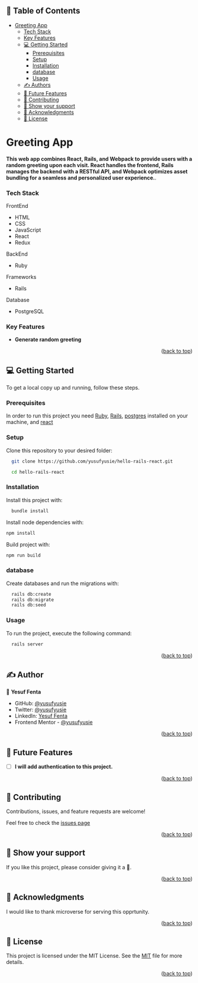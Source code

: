 <a name="readme-top"></a>

## 📗 Table of Contents

- [Greeting App ](#greeting-app-)
    - [Tech Stack ](#tech-stack-)
    - [Key Features ](#key-features-)
  - [💻 Getting Started ](#-getting-started-)
    - [Prerequisites ](#prerequisites-)
    - [Setup ](#setup-)
    - [Installation ](#installation-)
    - [database ](#database-)
    - [Usage ](#usage-)
  - [✍️ Authors ](#️-authors-)
  - [🔭 Future Features ](#-future-features-)
  - [🤝 Contributing ](#-contributing-)
  - [💖 Show your support ](#-show-your-support-)
  - [🙏 Acknowledgments ](#-acknowledgments-)
  - [📝  License ](#--license-)


# Greeting App <a name="about-project"></a>

**This web app combines React, Rails, and Webpack to provide users with a random greeting upon each visit. React handles the frontend, Rails manages the backend with a RESTful API, and Webpack optimizes asset bundling for a seamless and personalized user experience.**.<a name="built-with"></a>

### Tech Stack <a name="tech-stack"></a>

<summary>FrontEnd</summary>
  <ul>
    <li>HTML</li>
    <li>CSS</li>
    <li>JavaScript</li>
    <li>React</li>
    <li>Redux</li>
  </ul>

<summary>BackEnd</summary>
<ul>
  <li>Ruby</li>
</ul>

<summary>Frameworks</summary>
<ul>
  <li>Rails</li>
</ul>

<summary>Database</summary>
<ul>
  <li>PostgreSQL</li>
</ul>

### Key Features <a name="key-features"></a>

- **Generate random greeting**
  
<p align="right">(<a href="#readme-top">back to top</a>)</p>


## 💻 Getting Started <a name="getting-started"></a>

To get a local copy up and running, follow these steps.

### Prerequisites <a name="prerequisites"></a>

In order to run this project you need [Ruby](https://www.ruby-lang.org/en/), [Rails](https://rubyonrails.org/), [postgres](https://www.postgresql.org/) installed on your machine, and [react](https://react.dev/)


### Setup <a name="setup"></a>

Clone this repository to your desired folder:

```sh
  git clone https://github.com/yusufyusie/hello-rails-react.git
```

```sh
  cd hello-rails-react
```


### Installation <a name="installation"></a>

Install this project with:

```sh
  bundle install
```

Install node dependencies with:

```sh
npm install
```

Build project with:

```sh
npm run build
```

### database <a name="usage"></a>

Create databases and run the migrations with:

```sh
  rails db:create
  rails db:migrate
  rails db:seed
```

### Usage <a name="usage"></a>

To run the project, execute the following command:

```sh
  rails server
```

<p align="right">(<a href="#readme-top">back to top</a>)</p>


## ✍️ Author <a name="authors"></a>

👤 **Yesuf Fenta**

- GitHub: [@yusufyusie](https://github.com/yusufyusie)
- Twitter: [@yusufyusie](https://twitter.com/@yusufyusiee)
- LinkedIn: [Yesuf Fenta](https://www.linkedin.com/in/yusufyusie/)
- Frontend Mentor - [@yusufyusie](https://www.frontendmentor.io/profile/yusufyusie)


<p align="right">(<a href="#readme-top">back to top</a>)</p>


## 🔭 Future Features <a name="future-features"></a>

- [ ] **I will add authentication to this project.**

<p align="right">(<a href="#readme-top">back to top</a>)</p>


## 🤝 Contributing <a name="contributing"></a>

Contributions, issues, and feature requests are welcome!

Feel free to check the [issues page](../../issues/)

<p align="right">(<a href="#readme-top">back to top</a>)</p>


## 💖 Show your support <a name="support"></a>

If you like this project, please consider giving it a 🌟.

<p align="right">(<a href="#readme-top">back to top</a>)</p>


## 🙏 Acknowledgments <a name="acknowledgements"></a>

I would like to thank microverse for serving this opprtunity.


<p align="right">(<a href="#readme-top">back to top</a>)</p>


## 📝  License <a name="license"></a>

This project is licensed under the MIT License. See the [MIT](./LICENSE) file for more details.

<p align="right">(<a href="#readme-top">back to top</a>)</p>
